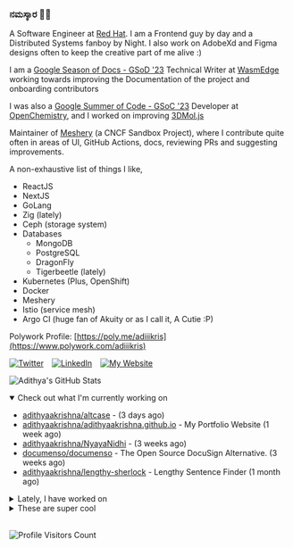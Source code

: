 ### ನಮಸ್ಕಾರ 🙏🏼
  
A Software Engineer at [Red Hat](https://www.redhat.com). I am a Frontend guy by day and a Distributed Systems fanboy by Night. I also work on AdobeXd and Figma designs often to keep the creative part of me alive :)

I am a [Google Season of Docs - GSoD '23](https://developers.google.com/season-of-docs) Technical Writer at [WasmEdge](https://github.com/WasmEdge) working towards improving the Documentation of the project and onboarding contributors

I was also a [Google Summer of Code - GSoC '23](https://summerofcode.withgoogle.com/) Developer at [OpenChemistry](https://openchemistry.org), and I worked on improving [3DMol.js](https://github.com/3dmol/3Dmol.js)

Maintainer of [Meshery](https://github.com/meshery) (a CNCF Sandbox Project), where I contribute quite often in areas of UI, GitHub Actions, docs, reviewing PRs and suggesting improvements.

A non-exhaustive list of things I like,

- ReactJS
- NextJS
- GoLang
- Zig (lately)
- Ceph (storage system)
- Databases
  - MongoDB
  - PostgreSQL
  - DragonFly
  - Tigerbeetle (lately)
- Kubernetes (Plus, OpenShift)
- Docker
- Meshery
- Istio (service mesh)
- Argo CI (huge fan of Akuity or as I call it, A Cutie :P)

Polywork Profile: [https://poly.me/adiiikris](https://www.polywork.com/adiiikris)

[![Twitter](https://img.shields.io/badge/-@adii_kris-%231DA1F2?style=for-the-badge&logo=twitter&logoColor=ffffff)](https:/twitter.adikris.in) &ensp;
[![LinkedIn](https://img.shields.io/badge/-Adithya%20Krishna-%230A67C3?style=for-the-badge&logo=linkedin&logoColor=ffffff)](https://linkedin.adikris.in/) &ensp;
[![My Website](https://img.shields.io/badge/-My%20Website-%230A67C3?style=for-the-badge)](https://adikris.in/)



![Adithya's GitHub Stats](https://github-readme-stats.vercel.app/api?username=adithyaakrishna&show_icons=true&hide_border=true&title_color=fff&icon_color=79ff97&text_color=9f9f9f&bg_color=151515)


<details open="true">
  <summary>Check out what I'm currently working on</summary>
  
  - [adithyaakrishna/altcase](https://github.com/adithyaakrishna/altcase) -  (3 days ago)
  - [adithyaakrishna/adithyaakrishna.github.io](https://github.com/adithyaakrishna/adithyaakrishna.github.io) - My Portfolio Website (1 week ago)
  - [adithyaakrishna/NyayaNidhi](https://github.com/adithyaakrishna/NyayaNidhi) -  (3 weeks ago)
  - [documenso/documenso](https://github.com/documenso/documenso) - The Open Source DocuSign Alternative. (3 weeks ago)
  - [adithyaakrishna/lengthy-sherlock](https://github.com/adithyaakrishna/lengthy-sherlock) - Lengthy Sentence Finder (1 month ago)
</details>

<details>
  <summary>Lately, I have worked on</summary>
  
  - [chore: fix workflows and update package.json file](https://github.com/documenso/documenso/pull/758) on [documenso/documenso](https://github.com/documenso/documenso) (3 days ago)
  - [feat: github repo management improvement](https://github.com/documenso/documenso/pull/728) on [documenso/documenso](https://github.com/documenso/documenso) (1 week ago)
  - [feat: added contents for testing of wasmedge](https://github.com/WasmEdge/docs/pull/197) on [WasmEdge/docs](https://github.com/WasmEdge/docs) (4 weeks ago)
  - [feat: add docs for fuzzing](https://github.com/WasmEdge/docs/pull/181) on [WasmEdge/docs](https://github.com/WasmEdge/docs) (1 month ago)
  - [chore: updated slack to discord links](https://github.com/documenso/documenso/pull/595) on [documenso/documenso](https://github.com/documenso/documenso) (1 month ago)
</details>

<details>
  <summary>These are super cool</summary>
  
  - [mistralai/client-js](https://github.com/mistralai/client-js) - JS Client library for Mistral AI platform (3 days ago)
  - [mistralai/mistral-src](https://github.com/mistralai/mistral-src) - Reference implementation of Mistral AI 7B v0.1 model. (3 days ago)
  - [delta-io/delta](https://github.com/delta-io/delta) - An open-source storage framework that enables building a Lakehouse architecture with compute engines including Spark, PrestoDB, Flink, Trino, and Hive and APIs (5 days ago)
  - [CrowdDotDev/crowd.dev](https://github.com/CrowdDotDev/crowd.dev) - ⚡️ The developer data platform to centralize community, product, and customer data (1 week ago)
  - [prestodb/presto](https://github.com/prestodb/presto) - The official home of the Presto distributed SQL query engine for big data (4 weeks ago)
</details>

<br> 

![Profile Visitors Count](https://profile-counter.glitch.me/adithyaakrishna/count.svg)
